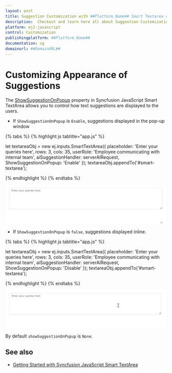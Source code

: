 ```yaml
---
layout: post
title: Suggestion Customization with ##Platform_Name## Smart Textarea control | Syncfusion
description:  Checkout and learn here all about Suggestion Customization with ##Platform_Name## Smart Textarea control of Syncfusion Essential JS 2 and more details.
platform: ej2-javascript
control: Customization 
publishingplatform: ##Platform_Name##
documentation: ug
domainurl: ##DomainURL##
---
```


# Customizing Appearance of Suggestions 

The [ShowSuggestionOnPopup](https://ej2.syncfusion.com/javascript/documentation/api/smart-textarea/#showsuggestiononpopup) property in Syncfusion JavaScript Smart TextArea allows you to control how text suggestions are displayed to the users.

* If `ShowSuggestionOnPopup` is `Enable`, suggestions displayed in the pop-up window

{% tabs %}
{% highlight js tabtitle="app.js" %}

let textareaObj = new ej.inputs.SmartTextArea({
    placeholder: 'Enter your queries here',
    rows: 3,
    cols: 35,
    userRole: 'Employee communicating with internal team',
    aiSuggestionHandler: serverAIRequest,
    ShowSuggestionOnPopup: 'Enable'
});
textareaObj.appendTo('#smart-textarea');

{% endhighlight %}
{% endtabs %}

![SUggestion on popup](../images/smart-textarea-popup.gif)

* If `ShowSuggestionOnPopup` is `false`, suggestions displayed inline.

{% tabs %}
{% highlight js tabtitle="app.js" %}

let textareaObj = new ej.inputs.SmartTextArea({
    placeholder: 'Enter your queries here',
    rows: 3,
    cols: 35,
    userRole: 'Employee communicating with internal team',
    aiSuggestionHandler: serverAIRequest,
    ShowSuggestionOnPopup: 'Disable'
});
textareaObj.appendTo('#smart-textarea');

{% endhighlight %}
{% endtabs %}

![SUggestion inline](../images/smart-textarea-inline.gif)

By default `showSuggestionOnPopup` is `None`.

## See also

* [Getting Started with Syncfusion JavaScript Smart TextArea](./getting-started)